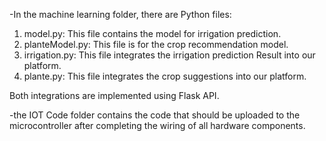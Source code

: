 -In the machine learning folder, there are Python files:

1. model.py: This file contains the model for irrigation prediction.
2. planteModel.py: This file is for the crop recommendation model.
2. irrigation.py: This file integrates the irrigation prediction Result into our platform.
3. plante.py: This file integrates the crop suggestions into our platform.

Both integrations are implemented using Flask API.

-the IOT Code folder contains the code that should be uploaded to the microcontroller after completing the wiring of all hardware components. 
